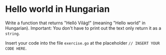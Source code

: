 # Hello world in Hungarian

Write a function that returns "Helló Világ!" (meaning "Hello world" in Hungarian). Important: You don't have to print out the text only return it as a `string`.

Insert your code into the file `exercise.go` at the placeholder `// INSERT YOUR CODE HERE`.
